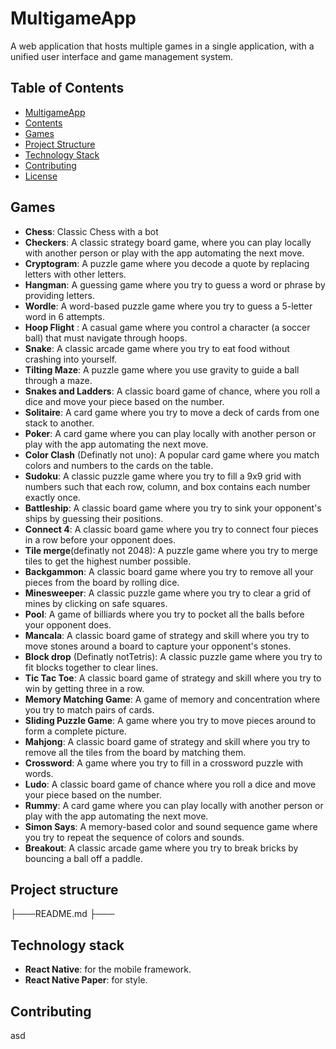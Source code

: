 # MultigameApp

A web application that hosts multiple games in a single application, with a unified user interface and game management system.

## Table of Contents

- [MultigameApp](#multigameapp)
- [Contents](#table-of-contents)
- [Games](#games)
- [Project Structure](#project-structure)
- [Technology Stack](#technology-stack)
- [Contributing](#contributing)
- [License](LICENSE)

## Games

- **Chess**: Classic Chess with a bot
- **Checkers**: A classic strategy board game, where you can play locally with another person or play with the app automating the next move.
- **Cryptogram**: A puzzle game where you decode a quote by replacing letters with other letters.
- **Hangman**: A guessing game where you try to guess a word or phrase by providing letters.
- **Wordle**: A word-based puzzle game where you try to guess a 5-letter word in 6 attempts.
- **Hoop Flight** : A casual game where you control a character (a soccer ball) that must navigate through hoops.
- **Snake**: A classic arcade game where you try to eat food without crashing into yourself.
- **Tilting Maze**: A puzzle game where you use gravity to guide a ball through a maze.
- **Snakes and Ladders**: A classic board game of chance, where you roll a dice and move your piece based on the number.
- **Solitaire**: A card game where you try to move a deck of cards from one stack to another.
- **Poker**: A card game where you can play locally with another person or play with the app automating the next move.
- **Color Clash** (Definatly not uno): A popular card game where you match colors and numbers to the cards on the table.
- **Sudoku**: A classic puzzle game where you try to fill a 9x9 grid with numbers such that each row, column, and box contains each number exactly once.
- **Battleship**: A classic board game where you try to sink your opponent's ships by guessing their positions.
- **Connect 4**: A classic board game where you try to connect four pieces in a row before your opponent does.
- **Tile merge**(definatly not 2048): A puzzle game where you try to merge tiles to get the highest number possible.
- **Backgammon**: A classic board game where you try to remove all your pieces from the board by rolling dice.
- **Minesweeper**: A classic puzzle game where you try to clear a grid of mines by clicking on safe squares.
- **Pool**: A game of billiards where you try to pocket all the balls before your opponent does.
- **Mancala**: A classic board game of strategy and skill where you try to move stones around a board to capture your opponent's stones.
- **Block drop** (Definatly notTetris): A classic puzzle game where you try to fit blocks together to clear lines.
- **Tic Tac Toe**: A classic board game of strategy and skill where you try to win by getting three in a row.
- **Memory Matching Game**: A game of memory and concentration where you try to match pairs of cards.
- **Sliding Puzzle Game**: A game where you try to move pieces around to form a complete picture.
- **Mahjong**: A classic board game of strategy and skill where you try to remove all the tiles from the board by matching them.
- **Crossword**: A game where you try to fill in a crossword puzzle with words.
- **Ludo**: A classic board game of chance where you roll a dice and move your piece based on the number.
- **Rummy**: A card game where you can play locally with another person or play with the app automating the next move.
- **Simon Says**: A memory-based color and sound sequence game where you try to repeat the sequence of colors and sounds.
- **Breakout**: A classic arcade game where you try to break bricks by bouncing a ball off a paddle.

## Project structure

├───README.md
├───

## Technology stack

- **React Native**: for the mobile framework.
- **React Native Paper**: for style.

## Contributing

asd
